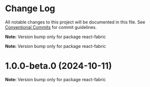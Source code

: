 # Change Log

All notable changes to this project will be documented in this file.
See [Conventional Commits](https://conventionalcommits.org) for commit guidelines.

**Note:** Version bump only for package react-fabric

**Note:** Version bump only for package react-fabric

# 1.0.0-beta.0 (2024-10-11)

**Note:** Version bump only for package react-fabric
